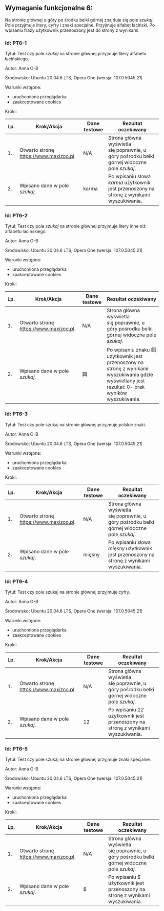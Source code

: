 ## Wymaganie funkcjonalne 6:
Na stronie głównej u góry po środku belki górnej znajduje się pole *szukaj*. Pole przyjmuje litery, cyfry i znaki specjalne. Przyjmuje alfabet łaciński. Po wpisaniu frazy użytkownik przenoszony jest do strony z wynikami.

### Id: PT6-1

Tytuł: Test czy pole *szukaj* na stronie głównej przyjmuje litery alfabetu łacińskiego.

Autor: Anna O-B

Środowisko: Ubuntu 20.04.6 LTS, Opera One (wersja: 107.0.5045.21)

Warunki wstępne:

- uruchomiona przeglądarka
- zaakceptowane cookies

Kroki:

| Lp. | Krok/Akcja | Dane testowe | Rezultat oczekiwany |
| --- | ---------- | ------------ | ------------------- |
| 1.  | Otwarto stronę https://www.maxizoo.pl. | N/A | Strona główna wyświetla się poprawnie, u góry pośrodku belki górnej widoczne pole *szukaj*. |
| 2. | Wpisano dane w pole *szukaj*. | karma | Po wpisaniu słowa *karma* użytkownik jest przenoszony na stronę z wynikami wyszukiwania. |

### Id: PT6-2

Tytuł: Test czy pole *szukaj* na stronie głównej przyjmuje litery inne niż alfabetu łacińskiego.

Autor: Anna O-B

Środowisko: Ubuntu 20.04.6 LTS, Opera One (wersja: 107.0.5045.21)

Warunki wstępne:

- uruchomiona przeglądarka
- zaakceptowane cookies

Kroki:

| Lp. | Krok/Akcja | Dane testowe | Rezultat oczekiwany |
| --- | ---------- | ------------ | ------------------- |
| 1.  | Otwarto stronę https://www.maxizoo.pl. | N/A | Strona główna wyświetla się poprawnie, u góry pośrodku belki górnej widoczne pole *szukaj*. |
| 2. | Wpisano dane w pole *szukaj*. | 餌 | Po wpisaniu znaku 餌 użytkownik jest przenoszony na stronę z wynikami wyszukiwania gdzie wyświetlany jest rezultat: 0- brak wyników wyszukiwania. |

### Id: PT6-3

Tytuł: Test czy pole szukaj na stronie głównej przyjmuje polskie znaki.

Autor: Anna O-B

Środowisko: Ubuntu 20.04.6 LTS, Opera One (wersja: 107.0.5045.21)

Warunki wstępne:

- uruchomiona przeglądarka
- zaakceptowane cookies

Kroki:

| Lp. | Krok/Akcja | Dane testowe | Rezultat oczekiwany |
| --- | ---------- | ------------ | ------------------- |
| 1.  | Otwarto stronę https://www.maxizoo.pl. | N/A | Strona główna wyświetla się poprawnie, u góry pośrodku belki górnej widoczne pole *szukaj*. |
| 2. | Wpisano dane w pole *szukaj*. | mięsny | Po wpisaniu słowa *mięsny* użytkownik jest przenoszony na stronę z wynikami wyszukiwania. |

### Id: PT6-4

Tytuł: Test czy pole szukaj na stronie głównej przyjmuje cyfry.

Autor: Anna O-B

Środowisko: Ubuntu 20.04.6 LTS, Opera One (wersja: 107.0.5045.21)

Warunki wstępne:

- uruchomiona przeglądarka
- zaakceptowane cookies

Kroki:

| Lp. | Krok/Akcja | Dane testowe | Rezultat oczekiwany |
| --- | ---------- | ------------ | ------------------- |
| 1.  | Otwarto stronę https://www.maxizoo.pl. | N/A | Strona główna wyświetla się poprawnie, u góry pośrodku belki górnej widoczne pole *szukaj*. |
| 2. | Wpisano dane w pole *szukaj*. | 12 | Po wpisaniu *12* użytkownik jest przenoszony na stronę z wynikami wyszukiwania. |

### Id: PT6-5

Tytuł: Test czy pole szukaj na stronie głównej przyjmuje znaki specjalne.

Autor: Anna O-B

Środowisko: Ubuntu 20.04.6 LTS, Opera One (wersja: 107.0.5045.21)

Warunki wstępne:

- uruchomiona przeglądarka
- zaakceptowane cookies

Kroki:

| Lp. | Krok/Akcja | Dane testowe | Rezultat oczekiwany |
| --- | ---------- | ------------ | ------------------- |
| 1.  | Otwarto stronę https://www.maxizoo.pl. | N/A | Strona główna wyświetla się poprawnie, u góry pośrodku belki górnej widoczne pole *szukaj*. |
| 2. | Wpisano dane w pole *szukaj*. | $ | Po wpisaniu *$* użytkownik jest przenoszony na stronę z wynikami wyszukiwania. |